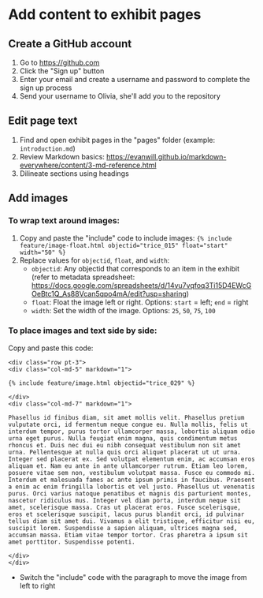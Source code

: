 # Add content to exhibit pages


## Create a GitHub account

1. Go to <https://github.com>
2. Click the "Sign up" button
3. Enter your email and create a username and password to complete the sign up process
4. Send your username to Olivia, she'll add you to the repository

## Edit page text

1. Find and open exhibit pages in the "pages" folder (example: `introduction.md`)
2. Review Markdown basics: <https://evanwill.github.io/markdown-everywhere/content/3-md-reference.html>
3. Dilineate sections using headings

## Add images

### To wrap text around images:

1. Copy and paste the "include" code to include images: `{% include feature/image-float.html objectid="trice_015" float="start" width="50" %}`
2. Replace values for `objectid`, `float`, and `width`:
    - `objectid`: Any objectid that corresponds to an item in the exhibit (refer to metadata spreadsheet: <https://docs.google.com/spreadsheets/d/14yu7vqfoq3Ti15D4EWcGOeBtc1Q_As88Vcan5qpo4mA/edit?usp=sharing>)
    - `float`: Float the image left or right. Options: `start` = left; `end` = right
    - `width`: Set the width of the image. Options: `25`, `50`, `75`, `100`

### To place images and text side by side:

Copy and paste this code:

```
<div class="row pt-3">
<div class="col-md-5" markdown="1">

{% include feature/image.html objectid="trice_029" %}

</div>
<div class="col-md-7" markdown="1">

Phasellus id finibus diam, sit amet mollis velit. Phasellus pretium vulputate orci, id fermentum neque congue eu. Nulla mollis, felis ut interdum tempor, purus tortor ullamcorper massa, lobortis aliquam odio urna eget purus. Nulla feugiat enim magna, quis condimentum metus rhoncus et. Duis nec dui eu nibh consequat vestibulum non sit amet urna. Pellentesque at nulla quis orci aliquet placerat ut ut urna. Integer sed placerat ex. Sed volutpat elementum enim, ac accumsan eros aliquam et. Nam eu ante in ante ullamcorper rutrum. Etiam leo lorem, posuere vitae sem non, vestibulum volutpat massa. Fusce eu commodo mi. Interdum et malesuada fames ac ante ipsum primis in faucibus. Praesent a enim ac enim fringilla lobortis et vel justo. Phasellus ut venenatis purus. Orci varius natoque penatibus et magnis dis parturient montes, nascetur ridiculus mus. Integer vel diam porta, interdum neque sit amet, scelerisque massa. Cras ut placerat eros. Fusce scelerisque, eros et scelerisque suscipit, lacus purus blandit orci, id pulvinar tellus diam sit amet dui. Vivamus a elit tristique, efficitur nisi eu, suscipit lorem. Suspendisse a sapien aliquam, ultrices magna sed, accumsan massa. Etiam vitae tempor tortor. Cras pharetra a ipsum sit amet porttitor. Suspendisse potenti.

</div>
</div>
```

- Switch the "include" code with the paragraph to move the image from left to right